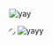 
 ![yay](https://file.garden/Z9aVPiRziQ_aHOvU/Untitled126_20250402094123.png?v=1743576102990)

 
 ◜◞ 
 ![yayy](https://file.garden/Z9aVPiRziQ_aHOvU/Untitled150_20250417165759.png?v=1744898303881) 

